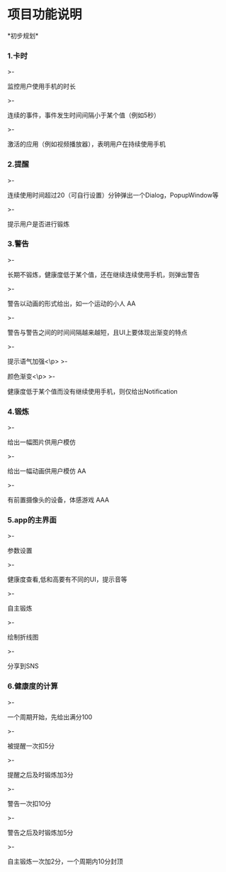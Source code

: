 <h1>项目功能说明</h1>
*初步规划*
<br/>
<h3>1.卡时</h3>
>-	<p>监控用户使用手机的时长</p>
>-	<p>连续的事件，事件发生时间间隔小于某个值（例如5秒）</p>
>-	<p>激活的应用（例如视频播放器），表明用户在持续使用手机</p>

<h3>2.提醒</h3>
>-	<p>连续使用时间超过20（可自行设置）分钟弹出一个Dialog，PopupWindow等</p>
>-	<p>提示用户是否进行锻炼</p> 

<h3>3.警告</h3>
>-	<p>长期不锻炼，健康度低于某个值，还在继续连续使用手机，则弹出警告</p>
>-	<p>警告以动画的形式给出，如一个运动的小人 AA</p>
>-	<p>警告与警告之间的时间间隔越来越短，且UI上要体现出渐变的特点</p>
>-	<p>提示语气加强<\p>
>-	<p>颜色渐变<\p>
>-	<p>健康度低于某个值而没有继续使用手机，则仅给出Notification</p>

<h3>4.锻炼</h3>
>-	<p>给出一幅图片供用户模仿</p>
>-	<p>给出一幅动画供用户模仿 AA</p>
>-	<p>有前置摄像头的设备，体感游戏 AAA</p>

<h3>5.app的主界面</h3>
>-	<p>参数设置</p>
>-	<p>健康度查看,低和高要有不同的UI，提示音等</p>
>-	<p>自主锻炼</p>
>-	<p>绘制折线图</p>
>-	<p>分享到SNS</p>

<h3>6.健康度的计算</h3>
>-	<p>一个周期开始，先给出满分100</p>
>-	<p>被提醒一次扣5分</p>
>-	<p>提醒之后及时锻炼加3分</p>
>-	<p>警告一次扣10分</p>
>-	<p>警告之后及时锻炼加5分</p>
>-	<p>自主锻炼一次加2分，一个周期内10分封顶</p>